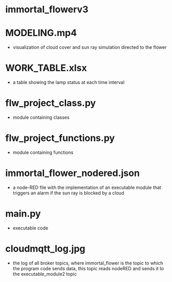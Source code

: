 # immortal_flowerv3
# MODELING.mp4 
- visualization of cloud cover and sun ray simulation directed to the flower
# WORK_TABLE.xlsx 
- a table showing the lamp status at each time interval
# flw_project_class.py 
- module containing classes  
# flw_project_functions.py 
- module containing functions
# immortal_flower_nodered.json 
- a node-RED file with the implementation of an executable module that triggers an alarm if the sun ray is blocked by a cloud
# main.py 
- executable code
# cloudmqtt_log.jpg
- the log of all broker topics, where immortal_flower is the topic to which the program code sends data, this topic reads nodeRED and sends it to the executable_module2 topic
